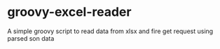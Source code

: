 # groovy-excel-reader
A simple groovy script to read data from xlsx and fire get request using parsed son data

